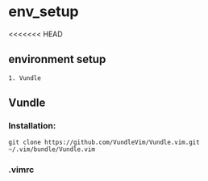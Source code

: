 # env_setup
<<<<<<< HEAD
## environment setup
    1. Vundle

 ## Vundle
### Installation: 
`git clone https://github.com/VundleVim/Vundle.vim.git ~/.vim/bundle/Vundle.vim`

### .vimrc

